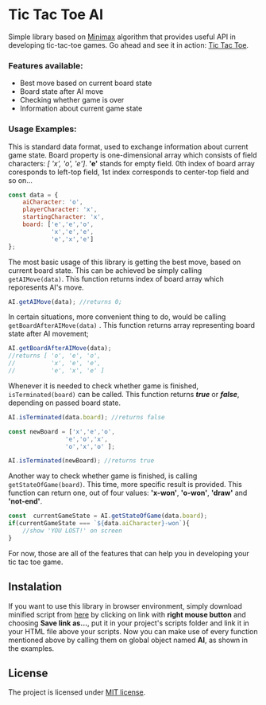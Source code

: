 # Tic Tac Toe AI
Simple library based on [Minimax](https://en.wikipedia.org/wiki/Minimax) algorithm that provides useful API in developing tic-tac-toe games. Go ahead and see it in action: [Tic Tac Toe](https://pietrzakacper.github.io/TicTacToe/).
### Features available:
* Best move based on current board state
* Board state after AI move
* Checking whether game is over
* Information about current game state

### Usage Examples:
This is standard data format, used to exchange information about current game state.
Board property is one-dimensional array which consists of field characters: *[ 'x', 'o', 'e']*. **'e'** stands for empty field. 0th index of board array coresponds to left-top field, 1st index corresponds to center-top field and so on...
``` javascript
const data = {
  	aiCharacter: 'o',
	playerCharacter: 'x',
	startingCharacter: 'x',
	board: ['e','e','o',
			'x','e','e',
			'e','x','e']
};
```
The most basic usage of this library is getting the best move, based on current board state. This can be achieved be simply calling ```getAIMove(data)```. This function returns index of board array which reporesents AI's move.

``` javascript
AI.getAIMove(data); //returns 0;
```
In certain situations, more convenient thing to do, would be calling ```getBoardAfterAIMove(data)``` . This function returns array
representing board state after AI movement;
``` javascript
AI.getBoardAfterAIMove(data);
//returns [ 'o', 'e', 'o',
//          'x', 'e', 'e',
//          'e', 'x', 'e' ]
```
Whenever it is needed to check  whether game is finished, ```isTerminated(board)``` can be called. This function returns  ***true*** or ***false***, depending on passed board state.
```javascript
AI.isTerminated(data.board); //returns false

const newBoard = ['x','e','o',
                'e','o','x',
                'o','x','o' ];

AI.isTerminated(newBoard); //returns true
```
Another way to check whether game is finished, is calling ```getStateOfGame(board)```. This time, more specific result is provided. This function can return one, out of four values: **'x-won'**, **'o-won'**, **'draw'** and **'not-end'**.
```javascript
const  currentGameState = AI.getStateOfGame(data.board);
if(currentGameState === `${data.aiCharacter}-won`){
    //show 'YOU LOST!' on screen
}
```
For now, those are all of the features that can help you in developing your tic tac toe game.

## Instalation
If you want to use this library in browser environment, simply download minified script from [here](https://raw.githubusercontent.com/pietrzakacper/tic-tac-toe-ai/master/distribution/tic-tac-toe-ai-min.js) by clicking on link with **right mouse button** and choosing **Save link as...**, put it in your project's scripts folder and link it in your HTML file above your scripts. Now you can make use of every function mentioned above by calling them on global object named **AI**, as shown in the examples.

## License

The project is licensed under [MIT license](https://opensource.org/licenses/MIT).
